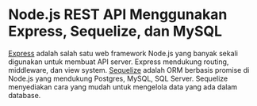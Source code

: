 # Node.js REST API Menggunakan Express, Sequelize, dan MySQL

[Express](https://expressjs.com/) adalah salah satu web framework Node.js yang banyak sekali digunakan untuk membuat API server. Express mendukung routing, middleware, dan view system. [Sequelize](https://sequelize.org/) adalah ORM berbasis promise di Node.js yang mendukung Postgres, MySQL, SQL Server. Sequelize menyediakan cara yang mudah untuk mengelola data yang ada dalam database.